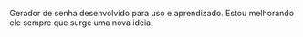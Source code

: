 Gerador de senha desenvolvido para uso e aprendizado.
Estou melhorando ele sempre que surge uma nova ideia.
